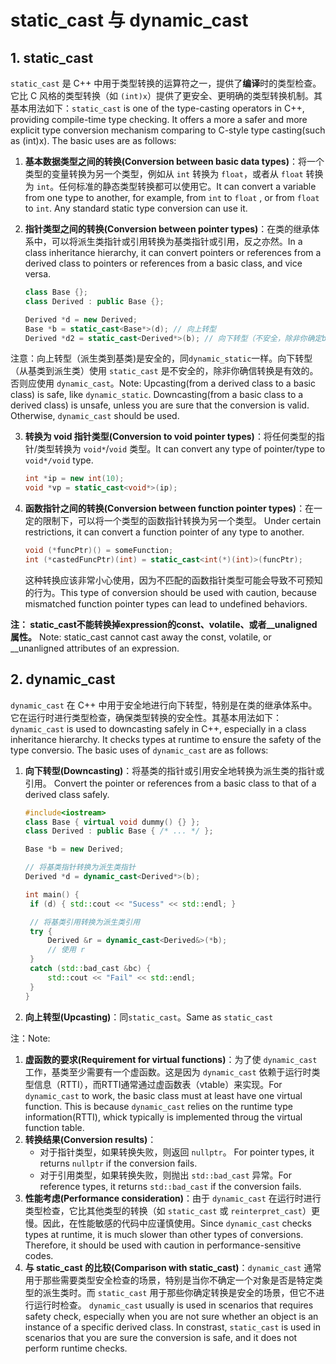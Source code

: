 # static_cast 与 dynamic_cast

## 1. static_cast

`static_cast` 是 C++ 中用于类型转换的运算符之一，提供了**编译**时的类型检查。它比 C 风格的类型转换（如 `(int)x`）提供了更安全、更明确的类型转换机制。其基本用法如下：`static_cast` is one of the type-casting operators in C++, providing compile-time type checking. It offers a more a safer and more explicit type conversion mechanism comparing to C-style type casting(such as (int)x). The basic uses are as follows:

1. **基本数据类型之间的转换(Conversion between basic data types)**：将一个类型的变量转换为另一个类型，例如从 `int` 转换为 `float`，或者从 `float` 转换为 `int`。任何标准的静态类型转换都可以使用它。It can convert a variable from one type to another,  for example, from `int` to `float` , or from `float` to `int`. Any standard static type conversion can use it.

2. **指针类型之间的转换(Conversion between pointer types)**：在类的继承体系中，可以将派生类指针或引用转换为基类指针或引用，反之亦然。In a class inheritance hierarchy, it can convert pointers or references from a derived class to pointers or references from a basic class, and vice versa.

   ```c++
   class Base {};
   class Derived : public Base {};
   
   Derived *d = new Derived;
   Base *b = static_cast<Base*>(d); // 向上转型
   Derived *d2 = static_cast<Derived*>(b); // 向下转型（不安全，除非你确定b确实指向Derived）
   
   ```

注意：向上转型（派生类到基类)是安全的，同`dynamic_static`一样。向下转型（从基类到派生类）使用 `static_cast` 是不安全的，除非你确信转换是有效的。否则应使用 `dynamic_cast`。Note: Upcasting(from a derived class to a basic class) is safe, like `dynamic_static`. Downcasting(from a basic class to a derived class) is unsafe, unless you are sure that the conversion is valid. Otherwise, `dynamic_cast` should be used.

3. **转换为 void 指针类型(Conversion to void pointer types)**：将任何类型的指针/类型转换为 `void*`/`void` 类型。It can convert any type of pointer/type to `void*/void` type.

   ```c++
   int *ip = new int(10);
   void *vp = static_cast<void*>(ip);
   ```

4. **函数指针之间的转换(Conversion between function pointer types)**：在一定的限制下，可以将一个类型的函数指针转换为另一个类型。 Under certain restrictions, it can convert a function pointer of any type to another.

   ```c++
   void (*funcPtr)() = someFunction;
   int (*castedFuncPtr)(int) = static_cast<int(*)(int)>(funcPtr);
   ```

   这种转换应该非常小心使用，因为不匹配的函数指针类型可能会导致不可预知的行为。This type of conversion should be used with caution, because mismatched function pointer types can lead to undefined behaviors.

**注： static_cast不能转换掉expression的const、volatile、或者__unaligned属性。** Note: static_cast cannot cast away the const, volatile, or __unanligned attributes of an expression.

## 2. dynamic_cast

`dynamic_cast` 在 C++ 中用于安全地进行向下转型，特别是在类的继承体系中。它在运行时进行类型检查，确保类型转换的安全性。其基本用法如下： `dynamic_cast` is used to downcasting safely in C++, especially in a class inheritance hierarchy.  It checks types at runtime to ensure the safety of the type conversio. The basic uses of `dynamic_cast` are as follows:

1. **向下转型(Downcasting)**：将基类的指针或引用安全地转换为派生类的指针或引用。 Convert the pointer or references from a basic class to that of a derived class safely.

   ```c++
   #include<iostream>
   class Base { virtual void dummy() {} };
   class Derived : public Base { /* ... */ };
   
   Base *b = new Derived;
   
   // 将基类指针转换为派生类指针
   Derived *d = dynamic_cast<Derived*>(b);
   
   int main() {
   	if (d) { std::cout << "Sucess" << std::endl; }
   
   	// 将基类引用转换为派生类引用
   	try {
   		Derived &r = dynamic_cast<Derived&>(*b);
   		// 使用 r
   	}
   	catch (std::bad_cast &bc) {
   		std::cout << "Fail" << std::endl;
   	}
   }
   ```

2. **向上转型(Upcasting)**：同`static_cast`。Same as `static_cast`

注：Note:

1. **虚函数的要求(Requirement for virtual functions)**：为了使 `dynamic_cast` 工作，基类至少需要有一个虚函数。这是因为 `dynamic_cast` 依赖于运行时类型信息（RTTI），而RTTI通常通过虚函数表（vtable）来实现。For `dynamic_cast` to work,  the basic class must at least have one virtual function. This is because `dynamic_cast` relies on the runtime type information(RTTI),  whick typically is implemented throug the virtual function table.
2. **转换结果(Conversion results)**：
   - 对于指针类型，如果转换失败，则返回 `nullptr`。 For pointer types, it returns `nullptr` if the conversion fails.
   - 对于引用类型，如果转换失败，则抛出 `std::bad_cast` 异常。For reference types, it returns `std::bad_cast` if the conversion fails.
3. **性能考虑(Performance consideration)**：由于 `dynamic_cast` 在运行时进行类型检查，它比其他类型的转换（如 `static_cast` 或 `reinterpret_cast`）更慢。因此，在性能敏感的代码中应谨慎使用。Since `dynamic_cast` checks types at runtime, it is much slower than other types of conversions. Therefore, it should be used with caution in performance-sensitive codes.
4. **与 static_cast 的比较(Comparison with static_cast)**：`dynamic_cast` 通常用于那些需要类型安全检查的场景，特别是当你不确定一个对象是否是特定类型的派生类时。而 `static_cast` 用于那些你确定转换是安全的场景，但它不进行运行时检查。 `dynamic_cast` usually is used in scenarios that requires safety check, especially when you are not sure whether an object is an instance of a specific derived class. In constrast, `static_cast` is used in scenarios that you are sure the conversion is safe, and it does not perform runtime checks.

